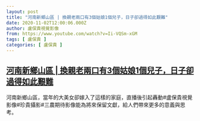 ```yaml
---
layout: post
title: "河南新鄉山區 | 換親老兩口有3個姑娘1個兒子，日子卻過得如此艱難"
date: 2020-11-02T12:00:06.000Z
author: 盧保貴視覺影像
from: https://www.youtube.com/watch?v=Ii-VQSm-xGM
tags: [ 盧保貴 ]
categories: [ 盧保貴 ]
---
```

<!--1604318406000-->
[河南新鄉山區 | 換親老兩口有3個姑娘1個兒子，日子卻過得如此艱難](https://www.youtube.com/watch?v=Ii-VQSm-xGM)
------

<div>
河南新鄉山區，當年的大美女卻嫁入了這樣的家庭，直播後引起轟動#盧保貴視覺影像#珍貴攝影#三農期待影像能為將來保留文獻，給人們帶來更多的意義與思考。
</div>
